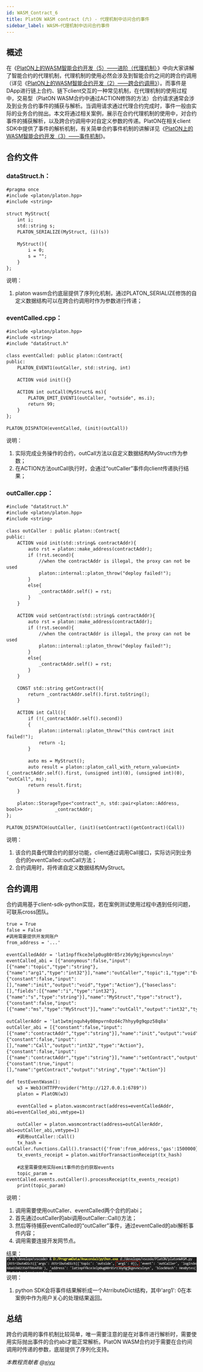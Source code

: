 ```yaml
---
id: WASM_Contract_6
title: PlatON WASM contract (六) - 代理机制中访问合约事件
sidebar_label: WASM—代理机制中访问合约事件
---
```


## 概述
在《[PlatON上的WASM智能合约开发（5）——进阶（代理机制）](https://forum.latticex.foundation/t/topic/5116)》中向大家讲解了智能合约的代理机制，代理机制的使用必然会涉及到智能合约之间的跨合约调用（详见《[PlatON上的WASM智能合约开发（2）——跨合约调用》](https://forum.latticex.foundation/t/topic/4850)）。而事件是DApp进行链上合约、链下client交互的一种常见机制，在代理机制的使用过程中，交易型（PlatON WASM合约中通过ACTION修饰的方法）合约请求通常会涉及到业务合约事件的捕获与解析。当调用请求通过代理合约完成时，事件一般由实际的业务合约抛出。本文将通过相关案例，展示在合约代理机制的使用中，对合约事件的捕获解析，以及跨合约调用中对自定义参数的传递。PlatON在相关client SDK中提供了事件的解析机制，有关简单合约事件机制的讲解详见《[PlatON上的WASM智能合约开发（3）——事件机制](https://forum.latticex.foundation/t/topic/4852)》。


## 合约文件
### dataStruct.h：
```
#pragma once
#include <platon/platon.hpp>
#include <string>

struct MyStruct{
    int i;
    std::string s;
    PLATON_SERIALIZE(MyStruct, (i)(s))

    MyStruct(){
        i = 0;
        s = "";
    }
};
```
说明：
1. platon wasm合约底层提供了序列化机制，通过PLATON_SERIALIZE修饰的自定义数据结构可以在跨合约调用时作为参数进行传递；

### eventCalled.cpp：
```
#include <platon/platon.hpp>
#include <string>
#include "dataStruct.h"

class eventCalled: public platon::Contract{
public:
    PLATON_EVENT1(outCaller, std::string, int)

    ACTION void init(){}

    ACTION int outCall(MyStruct& ms){
        PLATON_EMIT_EVENT1(outCaller, "outside", ms.i);
        return 99;
    }
};

PLATON_DISPATCH(eventCalled, (init)(outCall))
```
说明：
1. 实际完成业务操作的合约，outCall方法以自定义数据结构MyStruct作为参数；
2. 在ACTION方法outCall执行时，会通过“outCaller”事件向client传递执行结果；

### outCaller.cpp：
```
#include "dataStruct.h"
#include <platon/platon.hpp>
#include <string>

class outCaller : public platon::Contract{
public:
    ACTION void init(std::string& contractAddr){
        auto rst = platon::make_address(contractAddr);
        if (!rst.second){
            //when the contractAddr is illegal, the proxy can not be used
            platon::internal::platon_throw("deploy failed!");
        }
        else{
            _contractAddr.self() = rst;
        }
    }

    ACTION void setContract(std::string& contractAddr){
        auto rst = platon::make_address(contractAddr);
        if (!rst.second){
            //when the contractAddr is illegal, the proxy can not be used
            platon::internal::platon_throw("deploy failed!");
        }
        else{
            _contractAddr.self() = rst;
        }
    }

    CONST std::string getContract(){
        return _contractAddr.self().first.toString();
    }

    ACTION int Call(){
        if (!(_contractAddr.self().second))
        {
            platon::internal::platon_throw("this contract init failed!");
            return -1;
        }

        auto ms = MyStruct();
        auto result = platon::platon_call_with_return_value<int>(_contractAddr.self().first, (unsigned int)(0), (unsigned int)(0), "outCall", ms);
        return result.first;
    }

    platon::StorageType<"contract"_n, std::pair<platon::Address, bool>>            _contractAddr;
};

PLATON_DISPATCH(outCaller, (init)(setContract)(getContract)(Call))
```
说明：
1. 该合约具备代理合约的部分功能，client通过调用Call接口，实际访问到业务合约的eventCalled::outCall方法；
2. 合约调用时，将传递自定义数据结构MyStruct。

## 合约调用
合约调用基于client-sdk-python实现，若在案例测试使用过程中遇到任何问题，可联系cross团队。

```
true = True
false = False
#调用需要提供开发网账户
from_address = '...'

eventCalledAddr = 'lat1npffkce3elp0ug80r85rz36y9gjkgevnculnyn'
eventCalled_abi = [{"anonymous":false,"input":[{"name":"topic","type":"string"},{"name":"arg1","type":"int32"}],"name":"outCaller","topic":1,"type":"Event"},{"constant":false,"input":[],"name":"init","output":"void","type":"Action"},{"baseclass":[],"fields":[{"name":"i","type":"int32"},{"name":"s","type":"string"}],"name":"MyStruct","type":"struct"},{"constant":false,"input":[{"name":"ms","type":"MyStruct"}],"name":"outCall","output":"int32","type":"Action"}]

outCallerAddr = 'lat1wtmjnquh4y08mpvrn0zd4c7hhyy0g9qpz58q8a'
outCaller_abi = [{"constant":false,"input":[{"name":"contractAddr","type":"string"}],"name":"init","output":"void","type":"Action"},{"constant":false,"input":[],"name":"Call","output":"int32","type":"Action"},{"constant":false,"input":[{"name":"contractAddr","type":"string"}],"name":"setContract","output":"void","type":"Action"},{"constant":true,"input":[],"name":"getContract","output":"string","type":"Action"}]

def testEventWasm():
    w3 = Web3(HTTPProvider("http://127.0.0.1:6789"))
    platon = PlatON(w3)

    eventCalled = platon.wasmcontract(address=eventCalledAddr, abi=eventCalled_abi,vmtype=1)

    outCaller = platon.wasmcontract(address=outCallerAddr, abi=outCaller_abi,vmtype=1)
    #调用outCaller::Call()
    tx_hash = outCaller.functions.Call().transact({'from':from_address,'gas':1500000})
    tx_events_receipt = platon.waitForTransactionReceipt(tx_hash)

    #这里需要使用实际emit事件的合约获取events
    topic_param = eventCalled.events.outCaller().processReceipt(tx_events_receipt)
    print(topic_param)
```
说明：
1. 调用需要使用outCaller、eventCalled两个合约的abi；
2. 首先通过outCaller的abi调用outCaller::Call()方法；
3. 然后等待捕获eventCalled的“outCaller”事件，通过eventCalled的abi解析事件内容；
4. 调用需要连接开发网节点。

结果：
![](/img/zh-CN/WasmTutorials.assets/6-1.png)
说明：
1. python SDK会将事件结果解析成一个AtrributeDict结构，其中'arg1': 0在本案例中作为用户关心的处理结果返回。

## 总结
跨合约调用的事件机制比较简单，唯一需要注意的是在对事件进行解析时，需要使用实际抛出事件的合约abi才能正常解析。PlatON WASM合约对于需要在合约间调用时传递的参数，底层提供了序列化支持。

*本教程贡献者 @[xiyu](https://github.com/xiyu1984)*
